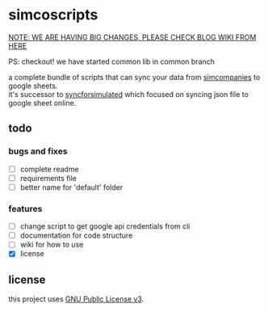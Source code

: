 # simcoscripts


[NOTE: WE ARE HAVING BIG CHANGES, PLEASE CHECK BLOG WIKI FROM HERE](https://github.com/jayam04/simcoscripts/wiki/23.07.25)

PS: checkout! we have started common lib in common branch

a complete bundle of scripts that can sync your data from [simcompanies](https://simcompanies.com) to google sheets.  
it's successor to [syncforsimulated](https://github.com/jayam04/syncforsimulated) which focused on syncing json file to google sheet online.  

## todo

### bugs and fixes

- [ ] complete readme
- [ ] requirements file
- [ ] better name for 'default' folder

### features

- [ ] change script to get google api credentials from cli
- [ ] documentation for code structure
- [ ] wiki for how to use
- [x] license

## license

this project uses [GNU Public License v3](LICENSE).  
